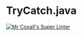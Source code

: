 # TryCatch.java

[![Mr Coxall's Super Linter](https://github.comICS4U-Programming-TamerZ/TryCatch.java/workflows/Mr%20Coxall's%20Super%20Linter/badge.svg)](https://ICS4U-Programming-TamerZ/TryCatch.java/actions/)
